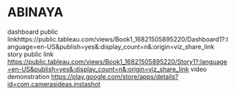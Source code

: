 # ABINAYA
dashboard public linkhttps://public.tableau.com/views/Book1_16821505895220/Dashboard1?:language=en-US&publish=yes&:display_count=n&:origin=viz_share_link
story public link https://public.tableau.com/views/Book1_16821505895220/Story1?:language=en-US&publish=yes&:display_count=n&:origin=viz_share_link 
video demonstration https://play.google.com/store/apps/details?id=com.camerasideas.instashot
